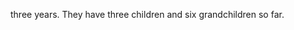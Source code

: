 ﻿---
fname: 'Mark'
lname: 'Ihrig'
id: 918
published: False
layout: judge-bio
---
three years. They have three children and six
grandchildren so far.
